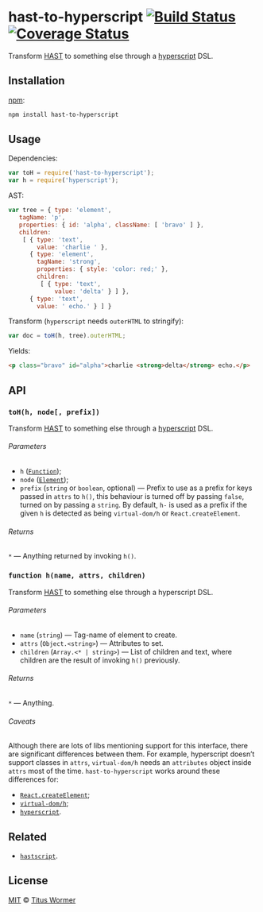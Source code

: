 # hast-to-hyperscript [![Build Status][travis-badge]][travis] [![Coverage Status][codecov-badge]][codecov]

Transform [HAST][] to something else through a [hyperscript][] DSL.

## Installation

[npm][]:

```bash
npm install hast-to-hyperscript
```

## Usage

Dependencies:

```javascript
var toH = require('hast-to-hyperscript');
var h = require('hyperscript');
```

AST:

```javascript
var tree = { type: 'element',
   tagName: 'p',
   properties: { id: 'alpha', className: [ 'bravo' ] },
   children:
    [ { type: 'text',
        value: 'charlie ' },
      { type: 'element',
        tagName: 'strong',
        properties: { style: 'color: red;' },
        children:
         [ { type: 'text',
             value: 'delta' } ] },
      { type: 'text',
        value: ' echo.' } ] }
```

Transform (`hyperscript` needs `outerHTML` to stringify):

```javascript
var doc = toH(h, tree).outerHTML;
```

Yields:

```html
<p class="bravo" id="alpha">charlie <strong>delta</strong> echo.</p>
```

## API

### `toH(h, node[, prefix])`

Transform [HAST][] to something else through a [hyperscript][] DSL.

###### Parameters

*   `h` ([`Function`][h]);
*   `node` ([`Element`][element]);
*   `prefix` (`string` or `boolean`, optional)
    — Prefix to use as a prefix for keys passed in `attrs` to `h()`,
    this behaviour is turned off by passing `false`, turned on by passing
    a `string`.  By default, `h-` is used as a prefix if the given `h`
    is detected as being `virtual-dom/h` or `React.createElement`.

###### Returns

`*` — Anything returned by invoking `h()`.

### `function h(name, attrs, children)`

Transform [HAST][] to something else through a hyperscript DSL.

###### Parameters

*   `name` (`string`) — Tag-name of element to create.
*   `attrs` (`Object.<string>`) — Attributes to set.
*   `children` (`Array.<* | string>`) — List of children and text,
    where children are the result of invoking `h()` previously.

###### Returns

`*` — Anything.

###### Caveats

Although there are lots of libs mentioning support for this interface,
there are significant differences between them.  For example, hyperscript
doesn’t support classes in `attrs`, `virtual-dom/h` needs an `attributes`
object inside `attrs` most of the time.  `hast-to-hyperscript` works
around these differences for:

*   [`React.createElement`][react];
*   [`virtual-dom/h`][vdom];
*   [`hyperscript`][hyperscript].

## Related

*   [`hastscript`][hastscript].

## License

[MIT][license] © [Titus Wormer][author]

<!-- Definitions -->

[travis-badge]: https://img.shields.io/travis/syntax-tree/hast-to-hyperscript.svg

[travis]: https://travis-ci.org/syntax-tree/hast-to-hyperscript

[codecov-badge]: https://img.shields.io/codecov/c/github/syntax-tree/hast-to-hyperscript.svg

[codecov]: https://codecov.io/github/syntax-tree/hast-to-hyperscript

[npm]: https://docs.npmjs.com/cli/install

[license]: LICENSE

[author]: http://wooorm.com

[hast]: https://github.com/syntax-tree/hast

[element]: https://github.com/syntax-tree/hast#element

[vdom]: https://github.com/Matt-Esch/virtual-dom/tree/master/virtual-hyperscript

[hyperscript]: https://github.com/dominictarr/hyperscript

[h]: #function-hname-attrs-children

[react]: https://facebook.github.io/react/docs/glossary.html#react-elements

[hastscript]: https://github.com/syntax-tree/hastscript
